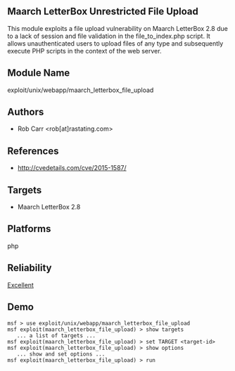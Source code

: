 ## Maarch LetterBox Unrestricted File Upload

This module exploits a file upload vulnerability on Maarch 
LetterBox 2.8 due to a lack of session and file validation 
in the file_to_index.php script. It allows unauthenticated 
users to upload files of any type and subsequently execute 
PHP scripts in the context of the web server.


## Module Name
exploit/unix/webapp/maarch_letterbox_file_upload

## Authors
* Rob Carr <rob[at]rastating.com>


## References
* http://cvedetails.com/cve/2015-1587/



## Targets
* Maarch LetterBox 2.8


## Platforms
php

## Reliability
[Excellent](https://github.com/rapid7/metasploit-framework/wiki/Exploit-Ranking)

## Demo

```
msf > use exploit/unix/webapp/maarch_letterbox_file_upload
msf exploit(maarch_letterbox_file_upload) > show targets
   ... a list of targets ...
msf exploit(maarch_letterbox_file_upload) > set TARGET <target-id>
msf exploit(maarch_letterbox_file_upload) > show options
   ... show and set options ...
msf exploit(maarch_letterbox_file_upload) > run
```
    
    